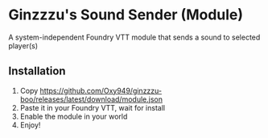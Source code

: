 # Ginzzzu's Sound Sender (Module)
A system-independent Foundry VTT module that sends a sound to selected player(s)

## Installation
1. Copy https://github.com/Oxy949/ginzzzu-boo/releases/latest/download/module.json
2. Paste it in your Foundry VTT, wait for install
3. Enable the module in your world
4. Enjoy!